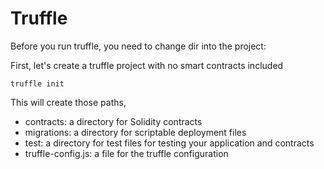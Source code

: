 # Truffle
Before you run truffle, you need to change dir into the project:

First, let's create a truffle project with no smart contracts included

    truffle init

This will create those paths, 

  - contracts: a directory for Solidity contracts
  - migrations: a directory for scriptable deployment files
  - test: a directory for test files for testing your application and contracts
  - truffle-config.js: a file for the truffle configuration 
